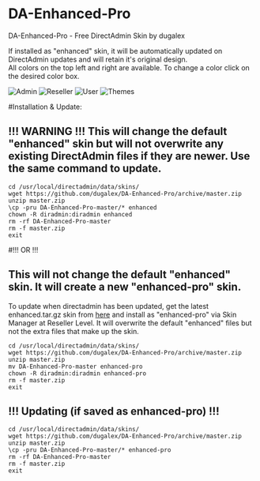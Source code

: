 # DA-Enhanced-Pro
DA-Enhanced-Pro - Free DirectAdmin Skin by dugalex

If installed as "enhanced" skin, it will be automatically updated on DirectAdmin updates and will retain it's original design.  
All colors on the top left and right are available. To change a color click on the desired color box. 

![Admin](https://github.com/dugalex/DA-Enhanced-Pro/blob/master/inc/images/skin-admin.jpg)
![Reseller](https://github.com/dugalex/DA-Enhanced-Pro/blob/master/inc/images/skin-reseller.jpg)
![User](https://github.com/dugalex/DA-Enhanced-Pro/blob/master/inc/images/skin-user.jpg)
![Themes](https://github.com/dugalex/DA-Enhanced-Pro/blob/master/inc/images/skin-themes.jpg)


#Installation & Update:

!!! WARNING !!! This will change the default "enhanced" skin but will not overwrite any existing DirectAdmin files if they are newer. Use the same command to update.
------------------------------------------------------------------------------------------
```
cd /usr/local/directadmin/data/skins/
wget https://github.com/dugalex/DA-Enhanced-Pro/archive/master.zip
unzip master.zip
\cp -pru DA-Enhanced-Pro-master/* enhanced
chown -R diradmin:diradmin enhanced
rm -rf DA-Enhanced-Pro-master
rm -f master.zip
exit
```

#!!! OR !!!
  
This will not change the default "enhanced" skin. It will create a new "enhanced-pro" skin.  
------------------------------------------------------------------------------------------
To update when directadmin has been updated, get the latest enhanced.tar.gz skin from  [here](http://forum.directadmin.com/showthread.php?t=221&highlight=latest+enhanced) and install as "enhanced-pro" via Skin Manager at Reseller Level. It will overwrite the default "enhanced" files but not the extra files that make up the skin.


```
cd /usr/local/directadmin/data/skins/
wget https://github.com/dugalex/DA-Enhanced-Pro/archive/master.zip
unzip master.zip
mv DA-Enhanced-Pro-master enhanced-pro
chown -R diradmin:diradmin enhanced-pro
rm -f master.zip
exit
```

!!! Updating (if saved as enhanced-pro) !!!
------------------------------------------------------------------------------------------
```
cd /usr/local/directadmin/data/skins/
wget https://github.com/dugalex/DA-Enhanced-Pro/archive/master.zip
unzip master.zip
\cp -pru DA-Enhanced-Pro-master/* enhanced-pro
rm -rf DA-Enhanced-Pro-master
rm -f master.zip
exit
```
